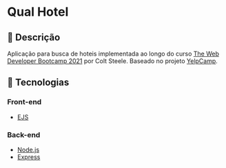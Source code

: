 # Qual Hotel

## 📖 Descrição

Aplicação para busca de hoteis implementada ao longo do curso [The Web Developer Bootcamp 2021](https://www.udemy.com/course/the-web-developer-bootcamp) por Colt Steele. Baseado no projeto [YelpCamp](https://github.com/Colt/YelpCamp).

## 🔨 Tecnologias

### Front-end
- [EJS](https://ejs.co/)

### Back-end
- [Node.js](https://nodejs.org/en/)
- [Express](https://expressjs.com/)
